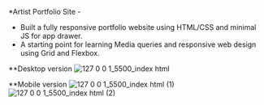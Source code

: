 *Artist Portfolio Site -
- Built a fully responsive portfolio website using HTML/CSS and minimal JS for app drawer.
- A starting point for learning Media queries and responsive web design using Grid and Flexbox.

**Desktop version
  ![127 0 0 1_5500_index html](https://github.com/TejaSaii/Artist-Portfolio-site/assets/116777552/b3e7f98c-fd57-43f1-bac0-53f1ffb81092)

**Mobile version
![127 0 0 1_5500_index html (1)](https://github.com/TejaSaii/Artist-Portfolio-site/assets/116777552/776babd9-0db7-4a29-b70b-59584096c388)
![127 0 0 1_5500_index html (2)](https://github.com/TejaSaii/Artist-Portfolio-site/assets/116777552/6aa20c66-6b3f-468e-bb6f-45263ea34f46)

